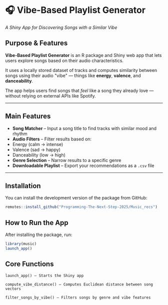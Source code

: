 # 🎧 Vibe-Based Playlist Generator

*A Shiny App for Discovering Songs with a Similar Vibe*

## Purpose & Features

**Vibe-Based Playlist Generator** is an R package and Shiny web app that lets users explore songs based on their audio characteristics.

It uses a locally stored dataset of tracks and computes similarity between songs using their audio "vibe" — things like **energy**, **valence**, and **danceability**.

The app helps users find songs that *feel* like a song they already love — without relying on external APIs like Spotify.

------------------------------------------------------------------------

## Main Features

-   **Song Matcher** – Input a song title to find tracks with similar mood and rhythm
-   **Audio Filters** – Filter results based on:
-   Energy (calm → intense)
-   Valence (sad → happy)
-   Danceability (low → high)
-   **Genre Selection** – Narrow results to a specific genre
-   **Downloadable Playlist** – Export your recommendations as a `.csv` file

------------------------------------------------------------------------

## Installation

You can install the development version of the package from GitHub:

``` r
remotes::install_github("Programming-The-Next-Step-2025/Music_recs")
```

## How to Run the App

After installing the package, run:

``` r
library(music)
launch_app()
```

## Core Functions

```         
launch_app() – Starts the Shiny app

compute_vibe_distance() – Computes Euclidean distance between song vectors

filter_songs_by_vibe() – Filters songs by genre and vibe features
```
